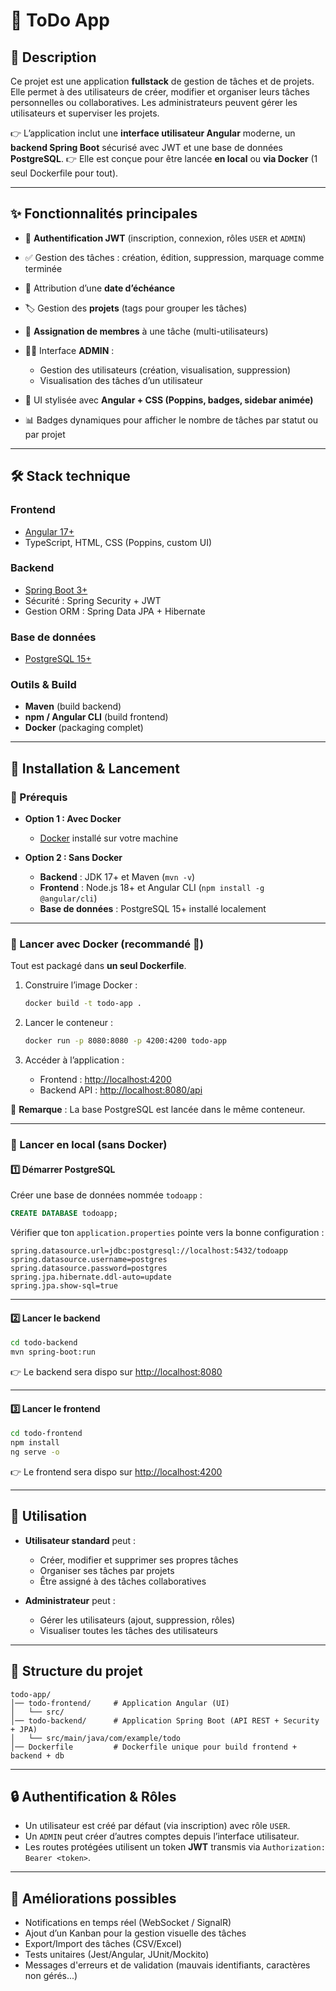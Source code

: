 # 📝 ToDo App 

## 📌 Description

Ce projet est une application **fullstack** de gestion de tâches et de projets.
Elle permet à des utilisateurs de créer, modifier et organiser leurs tâches personnelles ou collaboratives.
Les administrateurs peuvent gérer les utilisateurs et superviser les projets.

👉 L’application inclut une **interface utilisateur Angular** moderne, un **backend Spring Boot** sécurisé avec JWT et une base de données **PostgreSQL**.
👉 Elle est conçue pour être lancée **en local** ou **via Docker** (1 seul Dockerfile pour tout).

---

## ✨ Fonctionnalités principales

* 🔐 **Authentification JWT** (inscription, connexion, rôles `USER` et `ADMIN`)
* ✅ Gestion des tâches : création, édition, suppression, marquage comme terminée
* 📅 Attribution d’une **date d’échéance**
* 🏷️ Gestion des **projets** (tags pour grouper les tâches)
* 👥 **Assignation de membres** à une tâche (multi-utilisateurs)
* 🧑‍💻 Interface **ADMIN** :

  * Gestion des utilisateurs (création, visualisation, suppression)
  * Visualisation des tâches d’un utilisateur
* 🎨 UI stylisée avec **Angular + CSS (Poppins, badges, sidebar animée)**
* 📊 Badges dynamiques pour afficher le nombre de tâches par statut ou par projet

---

## 🛠️ Stack technique

### **Frontend**

* [Angular 17+](https://angular.io/)
* TypeScript, HTML, CSS (Poppins, custom UI)

### **Backend**

* [Spring Boot 3+](https://spring.io/projects/spring-boot)
* Sécurité : Spring Security + JWT
* Gestion ORM : Spring Data JPA + Hibernate

### **Base de données**

* [PostgreSQL 15+](https://www.postgresql.org/)

### **Outils & Build**

* **Maven** (build backend)
* **npm / Angular CLI** (build frontend)
* **Docker** (packaging complet)

---

## 🚀 Installation & Lancement

### 🔹 Prérequis

* **Option 1 : Avec Docker**

  * [Docker](https://docs.docker.com/get-docker/) installé sur votre machine
* **Option 2 : Sans Docker**

  * **Backend** : JDK 17+ et Maven (`mvn -v`)
  * **Frontend** : Node.js 18+ et Angular CLI (`npm install -g @angular/cli`)
  * **Base de données** : PostgreSQL 15+ installé localement

---

### 🔹 Lancer avec Docker (recommandé 🚀)

Tout est packagé dans **un seul Dockerfile**.

1. Construire l’image Docker :

   ```bash
   docker build -t todo-app .
   ```

2. Lancer le conteneur :

   ```bash
   docker run -p 8080:8080 -p 4200:4200 todo-app
   ```

3. Accéder à l’application :

   * Frontend : [http://localhost:4200](http://localhost:4200)
   * Backend API : [http://localhost:8080/api](http://localhost:8080/api)

📌 **Remarque** : La base PostgreSQL est lancée dans le même conteneur.

---

### 🔹 Lancer en local (sans Docker)

#### 1️⃣ Démarrer PostgreSQL

Créer une base de données nommée `todoapp` :

```sql
CREATE DATABASE todoapp;
```

Vérifier que ton `application.properties` pointe vers la bonne configuration :

```properties
spring.datasource.url=jdbc:postgresql://localhost:5432/todoapp
spring.datasource.username=postgres
spring.datasource.password=postgres
spring.jpa.hibernate.ddl-auto=update
spring.jpa.show-sql=true
```

---

#### 2️⃣ Lancer le backend

```bash
cd todo-backend
mvn spring-boot:run
```

👉 Le backend sera dispo sur [http://localhost:8080](http://localhost:8080)

---

#### 3️⃣ Lancer le frontend

```bash
cd todo-frontend
npm install
ng serve -o
```

👉 Le frontend sera dispo sur [http://localhost:4200](http://localhost:4200)

---

## 👤 Utilisation

* **Utilisateur standard** peut :

  * Créer, modifier et supprimer ses propres tâches
  * Organiser ses tâches par projets
  * Être assigné à des tâches collaboratives

* **Administrateur** peut :

  * Gérer les utilisateurs (ajout, suppression, rôles)
  * Visualiser toutes les tâches des utilisateurs

---

## 📂 Structure du projet

```
todo-app/
│── todo-frontend/     # Application Angular (UI)
│   └── src/
│── todo-backend/      # Application Spring Boot (API REST + Security + JPA)
│   └── src/main/java/com/example/todo
│── Dockerfile         # Dockerfile unique pour build frontend + backend + db
```

---

## 🔒 Authentification & Rôles

* Un utilisateur est créé par défaut (via inscription) avec rôle `USER`.
* Un `ADMIN` peut créer d’autres comptes depuis l’interface utilisateur.
* Les routes protégées utilisent un token **JWT** transmis via `Authorization: Bearer <token>`.

---

## 🎯 Améliorations possibles

* Notifications en temps réel (WebSocket / SignalR)
* Ajout d’un Kanban pour la gestion visuelle des tâches
* Export/Import des tâches (CSV/Excel)
* Tests unitaires (Jest/Angular, JUnit/Mockito)
* Messages d'erreurs et de validation (mauvais identifiants, caractères non gérés...)
